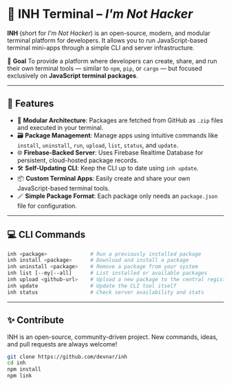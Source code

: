 # 🧠 INH Terminal – *I'm Not Hacker*

**INH** (short for *I'm Not Hacker*) is an open-source, modern, and modular terminal platform for developers. It allows you to run JavaScript-based terminal mini-apps through a simple CLI and server infrastructure.

🎯 **Goal**
To provide a platform where developers can create, share, and run their own terminal tools — similar to `npm`, `pip`, or `cargo` — but focused exclusively on **JavaScript terminal packages**.

---

## 🚀 Features

* 🔌 **Modular Architecture**: Packages are fetched from GitHub as `.zip` files and executed in your terminal.
* 🗃️ **Package Management**: Manage apps using intuitive commands like `install`, `uninstall`, `run`, `upload`, `list`, `status`, and `update`.
* 🌐 **Firebase-Backed Server**: Uses Firebase Realtime Database for persistent, cloud-hosted package records.
* 🛠️ **Self-Updating CLI**: Keep the CLI up to date using `inh update`.
* 📦 **Custom Terminal Apps**: Easily create and share your own JavaScript-based terminal tools.
* 🪄 **Simple Package Format**: Each package only needs an `package.json` file for configuration.

---

## 💻 CLI Commands

```bash
inh <package>              # Run a previously installed package
inh install <package>      # Download and install a package
inh uninstall <package>    # Remove a package from your system
inh list [--my|--all]      # List installed or available packages
inh upload <github-url>    # Upload a new package to the central registry
inh update                 # Update the CLI tool itself
inh status                 # Check server availability and stats
```

---

## ✨ Contribute

INH is an open-source, community-driven project. New commands, ideas, and pull requests are always welcome!

```bash
git clone https://github.com/devnar/inh
cd inh
npm install
npm link
```
